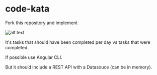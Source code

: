 # code-kata

Fork this repository and implement

![alt text](https://github.com/chaitanya81/code-kata/blob/master/barchart.png)

It's tasks that should have been completed per day vs tasks that were completed.

If possible use Angular CLI.

But it should include a REST API with a Datasouce (can be in memory).
